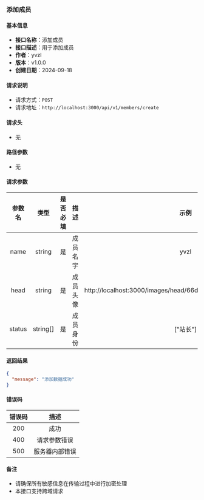 ### 添加成员

#### 基本信息

- **接口名称**：添加成员
- **接口描述**：用于添加成员
- **作者**：yvzl
- **版本**：v1.0.0
- **创建日期**：2024-09-18

#### 请求说明

- 请求方式：`POST`
- 请求地址：`http://localhost:3000/api/v1/members/create`

#### 请求头

- 无

#### 路径参数

- 无

#### 请求参数

| 参数名 | 类型 | 是否必填 | 描述 | 示例 |
| :----: | :----: | :----: | :----: | :----: |
| name | string | 是 | 成员名字 | yvzl |
| head | string | 是 | 成员头像 | http://localhost:3000/images/head/66d6f82f437e991c718204e4.jpg |
| status | string[] | 是 | 成员身份 | ["站长"] |

#### 返回结果

```json
{
  "message": "添加数据成功"
}
```

#### 错误码

| 错误码 | 描述 |
| :----: | :----: |
| 200 | 成功 |
| 400 | 请求参数错误 |
| 500 | 服务器内部错误 |

#### 备注
- 请确保所有敏感信息在传输过程中进行加密处理
- 本接口支持跨域请求